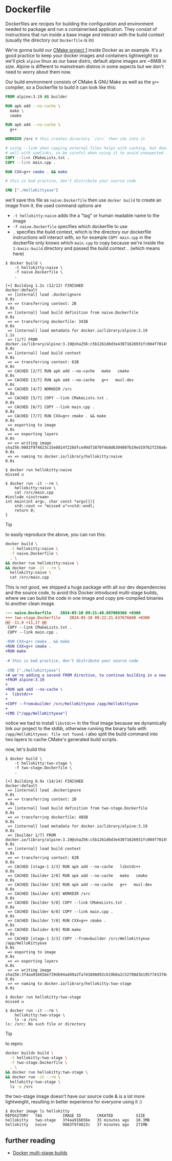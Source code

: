 # Dockerfile

Dockerfiles are recipes for building the configuration and environment needed
to package and run a containerised application. They consist of instructions
that run inside a base image and interact with the build context (usually the
directory our `Dockerfile` is in)

We're gonna build our
[CMake project 1](https://github.com/hlarda/cmake/tree/main/1/cmake) inside
Docker as an example. It's a good practice to keep your docker images and
containers lightweight so we'll pick `alpine` linux as our base distro, default
alpine images are ~6MiB in size. Alpine is different to mainstream distros in
some aspects but we don't need to worry about them now.

Our build environment consists of CMake & GNU Make as well as the `g++`
compiler, so a Dockerfile to build it can look like this:


```dockerfile
FROM alpine:3.19 AS builder

RUN apk add --no-cache \
  make \
  cmake

RUN apk add --no-cache \
  g++

WORKDIR /src # this creates directory `/src` then cds into it

# using --link when copying external files helps with caching, but doesn't work
# well with symlinks, so be careful when using it to avoid unexpected issues
COPY --link CMakeLists.txt .
COPY --link main.cpp .

RUN CXX=g++ cmake . && make

# this is bad practice, don't distribute your source code

CMD ["./HelloKittyexe"]
```

we'll save this file as `naive.Dockerfile` then use `docker build` to create an
image from it. the used command options are

- `-t hellokitty:naive` adds the a "tag" or human readable name to the image
- `-f naive.Dockerfile` specifies which dockerfile to use
- `.` specifies the build context, which is the directory our dockerfile
  instructions will interact with, so for example `COPY main.cpp` in the
  dockerfile only knows which `main.cpp` to copy because we're inside the
  `1-basic-build` directory and passed the build context `.` (which means here)

```console
$ docker build \
    -t hellokitty:naive \
    -f naive.Dockerfile \
    .

[+] Building 1.2s (12/12) FINISHED                                                                                       docker:default
 => [internal] load .dockerignore                                                                                                  0.0s
 => => transferring context: 2B                                                                                                    0.0s
 => [internal] load build definition from naive.Dockerfile                                                                         0.0s
 => => transferring dockerfile: 341B                                                                                               0.0s
 => [internal] load metadata for docker.io/library/alpine:3.19                                                                     1.1s
 => [1/7] FROM docker.io/library/alpine:3.19@sha256:c5b1261d6d3e43071626931fc004f70149baeba2c8ec672bd4f27761f8e1ad6b               0.0s
 => [internal] load build context                                                                                                  0.0s
 => => transferring context: 62B                                                                                                   0.0s
 => CACHED [2/7] RUN apk add --no-cache   make   cmake                                                                             0.0s
 => CACHED [3/7] RUN apk add --no-cache   g++   musl-dev                                                                           0.0s
 => CACHED [4/7] WORKDIR /src                                                                                                      0.0s
 => CACHED [5/7] COPY --link CMakeLists.txt .                                                                                      0.0s
 => CACHED [6/7] COPY --link main.cpp .                                                                                            0.0s
 => CACHED [7/7] RUN CXX=g++ cmake . && make                                                                                       0.0s
 => exporting to image                                                                                                             0.0s
 => => exporting layers                                                                                                            0.0s
 => => writing image sha256:9883f974623c15e8014f228dfce99d73870f4b8d6304007b19ed19762f250a6c                                       0.0s
 => => naming to docker.io/library/hellokitty:naive                                                                                0.0s

$ docker run hellokitty:naive
missed u

$ docker run -it --rm \
    hellokitty:naive \
    cat /src/main.cpp
#include <iostream>
int main(int argc, char const *argv[]){
    std::cout << "missed u"<<std::endl;
    return 0;
}
```

> [!TIP]
> to easily reproduce the above, you can run this:
>
> ```bash
> docker build \
>   -t hellokitty:naive \
>   -f naive.Dockerfile \
>   . \
> && docker run hellokitty:naive \
> && docker run -it --rm \
>   hellokitty:naive \
>   cat /src/main.cpp
> ```

This is not good, we shipped a huge package with all our dev dependencies and
the source code, to avoid this Docker introduced multi-stage builds, where we
can build the code in one image and copy pre-compiled binaries to another clean
image.

```diff
--- naive.Dockerfile	2024-05-10 09:21:48.697008366 +0300
+++ two-stage.Dockerfile	2024-05-10 09:22:21.637676608 +0300
@@ -11,9 +11,17 @@
 COPY --link CMakeLists.txt .
 COPY --link main.cpp .
 
-RUN CXX=g++ cmake . && make
+RUN CXX=g++ cmake .
+RUN make
 
-# this is bad practice, don't distribute your source code
 
-CMD ["./HelloKittyexe"]
+# we're adding a second FROM directive, to continue building in a new clean env
+FROM alpine:3.19
+
+RUN apk add --no-cache \
+  libstdc++
+
+COPY --from=builder /src/HelloKittyexe /app/HelloKittyexe
+
+CMD ["/app/HelloKittyexe"]
```

notice we had to install `libstdc++` in the final image because we dynamically
link our project to the stdlib, otherwise running the binary fails with
`/app/HelloKittyexe: file not found`. i also split the build command into two
layers to cache CMake's generated build scripts.

now, let's build this

```console
$ docker build \
    -t hellokitty:two-stage \
    -f two-stage.Dockerfile \
    .

[+] Building 0.9s (14/14) FINISHED                                                                                       docker:default
 => [internal] load .dockerignore                                                                                                  0.0s
 => => transferring context: 2B                                                                                                    0.0s
 => [internal] load build definition from two-stage.Dockerfile                                                                     0.0s
 => => transferring dockerfile: 405B                                                                                               0.0s
 => [internal] load metadata for docker.io/library/alpine:3.19                                                                     0.8s
 => [builder 1/7] FROM docker.io/library/alpine:3.19@sha256:c5b1261d6d3e43071626931fc004f70149baeba2c8ec672bd4f27761f8e1ad6b       0.0s
 => [internal] load build context                                                                                                  0.0s
 => => transferring context: 62B                                                                                                   0.0s
 => CACHED [stage-1 2/3] RUN apk add --no-cache   libstdc++                                                                        0.0s
 => CACHED [builder 2/8] RUN apk add --no-cache   make   cmake                                                                     0.0s
 => CACHED [builder 3/8] RUN apk add --no-cache   g++   musl-dev                                                                   0.0s
 => CACHED [builder 4/8] WORKDIR /src                                                                                              0.0s
 => CACHED [builder 5/8] COPY --link CMakeLists.txt .                                                                              0.0s
 => CACHED [builder 6/8] COPY --link main.cpp .                                                                                    0.0s
 => CACHED [builder 7/8] RUN CXX=g++ cmake .                                                                                       0.0s
 => CACHED [bulider 8/8] RUN make                                                                                                  0.0s
 => CACHED [stage-1 3/3] COPY --from=builder /src/HelloKittyexe /app/HelloKittyexe                                                 0.0s
 => exporting to image                                                                                                             0.0s
 => => exporting layers                                                                                                            0.0s
 => => writing image sha256:3f4aa916656e739db94ad49a2fa741608d92cb19b0a2c52708d3b1957743378e                                       0.0s
 => => naming to docker.io/library/hellokitty:two-stage                                                                            0.0s

$ docker run hellokitty:two-stage
missed u

$ docker run -it --rm \
    hellokitty:two-stage \
    ls -a /src
ls: /src: No such file or directory
```
> [!TIP]
> to repro:
> 
> ```bash
> docker buildx build \
>   -t hellokitty:two-stage \
>   -f two-stage.Dockerfile \
>   . \
> && docker run hellokitty:two-stage \
> && docker run -it --rm \
>   hellokitty:two-stage \
>   ls -a /src
> ```

the two-stage image doesn't have our source code & is a lot more lightweight,
resulting in better experience for everyone using it :)

```console
$ docker image ls hellokitty
REPOSITORY   TAG         IMAGE ID       CREATED          SIZE
hellokitty   two-stage   3f4aa916656e   35 minutes ago   10.3MB
hellokitty   naive       9883f974623c   37 minutes ago   271MB
```

## further reading

- [Docker multi-stage builds](https://docs.docker.com/develop/develop-images/multistage-build/)
